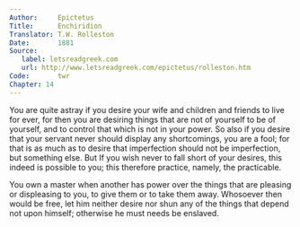 ```yaml
---
Author:     Epictetus  
Title:      Enchiridion  
Translator: T.W. Rolleston  
Date:       1881  
Source:
   label: letsreadgreek.com
   url: http://www.letsreadgreek.com/epictetus/rolleston.htm
Code:       twr  
Chapter: 14
---
```


You are quite astray if you desire your wife and children and friends to live
for ever, for then you are desiring things that are not of yourself to be of
yourself, and to control that which is not in your power.  So also if you
desire that your servant never should display any shortcomings, you are a fool;
for that is as much as to desire that imperfection should not be imperfection,
but something else. But If you wish never to fall short of your desires, this
indeed is possible to you; this therefore practice, namely, the practicable.

You own a master when another has power over the things that are pleasing or
displeasing to you, to give them or to take them away. Whosoever then would be
free, let him neither desire nor shun any of the things that depend not upon
himself; otherwise he must needs be enslaved.


